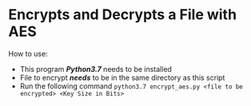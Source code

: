 # Encrypts and Decrypts a File with AES
How to use:
- This program ***Python3.7*** needs to be installed
- File to encrypt ***needs*** to be in the same directory as this script
- Run the following command `python3.7 encrypt_aes.py <file to be encrypted> <Key Size in Bits>`